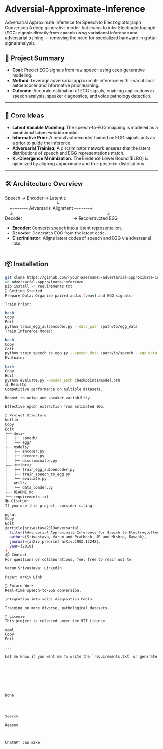 # Adversial-Approximate-Inference
Adversarial Approximate Inference for Speech to Electroglottograph Conversion A deep generative model that learns to infer Electroglottograph (EGG) signals directly from speech using variational inference and adversarial training — removing the need for specialized hardware in glottal signal analysis.

## 📌 Project Summary

- **Goal**: Predict EGG signals from raw speech using deep generative modeling.
- **Method**: Leverage adversarial approximate inference with a variational autoencoder and informative prior learning.
- **Outcome**: Accurate estimation of EGG signals, enabling applications in speech analysis, speaker diagnostics, and voice pathology detection.

---

## 🧠 Core Ideas

- **Latent Variable Modeling**: The speech-to-EGG mapping is modeled as a conditional latent variable model.
- **Informative Prior**: A neural autoencoder trained on EGG signals acts as a prior to guide the inference.
- **Adversarial Training**: A discriminator network ensures that the latent distributions of speech and EGG representations match.
- **KL-Divergence Minimization**: The Evidence Lower Bound (ELBO) is optimized by aligning approximate and true posterior distributions.

---

## 🛠️ Architecture Overview
Speech → Encoder → Latent z  
            ↓  
 +-------- Adversarial Alignment --------+  
 ↓                      ↓  
Decoder            → Reconstructed EGG

- **Encoder**: Converts speech into a latent representation.
- **Decoder**: Generates EGG from the latent code.
- **Discriminator**: Aligns latent codes of speech and EGG via adversarial loss.

---

## 📦 Installation

```bash
git clone https://github.com/<your-username>/adversarial-approximate-inference.git
cd adversarial-approximate-inference
pip install -r requirements.txt
🚀 Getting Started
Prepare Data: Organize paired audio (.wav) and EGG signals.

Train Prior:

bash
Copy
Edit
python train_egg_autoencoder.py --data_path /path/to/egg_data
Train Inference Model:

bash
Copy
Edit
python train_speech_to_egg.py --speech_data /path/to/speech --egg_data /path/to/egg
Evaluate:

bash
Copy
Edit
python evaluate.py --model_path checkpoints/model.pth
📊 Results
Competitive performance on multiple datasets.

Robust to noise and speaker variability.

Effective epoch extraction from estimated EGG.

📁 Project Structure
kotlin
Copy
Edit
├── data/
│   ├── speech/
│   └── egg/
├── models/
│   ├── encoder.py
│   ├── decoder.py
│   ├── discriminator.py
├── scripts/
│   ├── train_egg_autoencoder.py
│   ├── train_speech_to_egg.py
│   └── evaluate.py
├── utils/
│   └── data_loader.py
├── README.md
└── requirements.txt
📚 Citation
If you use this project, consider citing:

pgsql
Copy
Edit
@article{srivastava2019adversarial,
  title={Adversarial Approximate Inference for Speech to Electroglottograph Conversion},
  author={Srivastava, Varun and Prathosh, AP and Mishra, Mayank},
  journal={arXiv preprint arXiv:1903.12248},
  year={2019}
}
📬 Contact
For questions or collaborations, feel free to reach out to:

Varun Srivastava: LinkedIn

Paper: arXiv Link

🧪 Future Work
Real-time speech-to-EGG conversion.

Integration into voice diagnostics tools.

Training on more diverse, pathological datasets.

📝 License
This project is released under the MIT License.

yaml
Copy
Edit

---

Let me know if you want me to write the `requirements.txt` or generate dummy Python scripts to match this structure.








Done




Search

Reason



ChatGPT can make 

